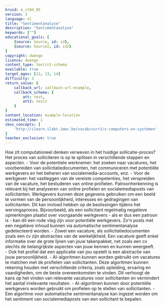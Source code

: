 ```yaml
---
hruid: m_ct04_05
version: 3
language: nl
title: "Sentimentanalyse"
description: "Sentimentanalyse"
keywords: [""]
educational_goals: [
    {source: Source, id: id}, 
    {source: Source2, id: id2}
]
copyright: dwengo
licence: dwengo
content_type: text/ct-schema
available: true
target_ages: [12, 13, 14]
difficulty: 3
return_value: {
    callback_url: callback-url-example,
    callback_schema: {
        att: test,
        att2: test2
    }
}
content_location: example-location
estimated_time: 1
skos_concepts: [
    'http://ilearn.ilabt.imec.be/vocab/curr1/s-computers-en-systemen'
]
teacher_exclusive: true
---
```


<context>
Hoe zit computationeel denken verweven in het huidige sollicatie-proces?  
</div>
</context>
<decomposition>
Het proces van solliciteren is op te splitsen in verschillende stappen en aspecten.
- Voor de potentiele werknemer: het zoeken naar vacatures, het voorbereiden van sollicitatiedocumenten, het communiceren met potentiële werkgevers en het beheren van socialemedia-accounts, enz.
- Voor de werkgever: het vastleggen van de vereiste competenties, het verspreiden van de vacature, het bestuderen van online profielen.    
</decomposition>
<patternRecognition>
Patroonherkenning is relevant bij het analyseren van online profielen en socialemediaposts van sollicitanten. Werkgevers kunnen deze gegevens gebruiken om een beeld te vormen van de persoonlijkheid, interesses en gedragingen van sollicitanten.    
    Dit kan invloed hebben op de beslissingen tijdens het wervingsproces. Bijvoorbeeld, als een sollicitant regelmatig negatieve opmerkingen plaatst over voorgaande werkgevers - als er dus een patroon is - kan dit een rode vlag zijn voor potentiële werkgevers. Zo'n posts met een negatieve inhoud kunnen via automatische sentimentanalyse gedetecteerd worden. </patternRecognition>
<abstraction>
- Zowel een vacature, als sollicitatiedocumenten zoals een cv zijn abstracties van de werkelijkheid. Een vacature geeft enkel informatie over de grote lijnen van jouw takenpakket, net zoals een cv slechts de belangrijkste aspecten van jouw kennen en kunnen weergeeft. <br>
- Ook het profiel dat een applicatie van jou opstelt is een abstractie van jouw persoonlijkheid. 
</abstraction>
<algorithms>
-  AI-algoritmen kunnen worden gebruikt om vacatures te matchen met de profielen van sollicitanten. Deze algoritmen kunnen rekening houden met verschillende criteria, zoals opleiding, ervaring en vaardigheden, om de beste overeenkomsten te vinden. Dit verhoogt de kans op het vinden van relevante vacatures voor sollicitanten en vermindert het aantal irrelevante resultaten.
- AI-algoritmen kunnen door potentiële werkgevers worden gebruikt om profielen op te stellen van sollicitanten.
- Een algoritme voor automatische sentimentanalyse kan ingezet worden om het sentiment van socialemediaposts van een sollicitant te bepalen. </algorithms>

